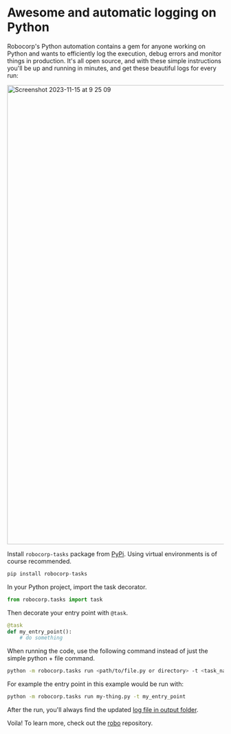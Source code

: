 # Awesome and automatic logging on Python

Robocorp's Python automation contains a gem for anyone working on Python and wants to efficiently log the execution, debug errors and monitor things in production. It's all open source, and with these simple instructions you'll be up and running in minutes, and get these beautiful logs for every run:

<img width="1070" alt="Screenshot 2023-11-15 at 9 25 09" src="https://github.com/tonnitommi/robo-python-logging/assets/40179958/16ceba66-2db9-49dd-b6c6-048ac06b3cda">

Install `robocorp-tasks` package from [PyPi](https://pypi.org/project/robocorp-tasks). Using virtual environments is of course recommended.

```py
pip install robocorp-tasks
```

In your Python project, import the task decorator.

```py
from robocorp.tasks import task
```

Then decorate your entry point with `@task`.

```py
@task
def my_entry_point():
    # do something
```

When running the code, use the following command instead of just the simple python + file command.

```bash
python -m robocorp.tasks run <path/to/file.py or directory> -t <task_name>
```

For example the entry point in this example would be run with:

```bash
python -m robocorp.tasks run my-thing.py -t my_entry_point
```

After the run, you'll always find the updated [log file in output folder](/output/log.html).

Voila! To learn more, check out the [robo](https://github.com/robocorp/robo/tree/master/tasks) repository.
